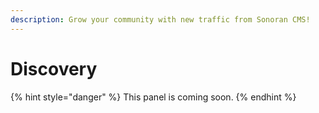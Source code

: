 ```yaml
---
description: Grow your community with new traffic from Sonoran CMS!
---
```


# Discovery

{% hint style="danger" %}
This panel is coming soon.
{% endhint %}
